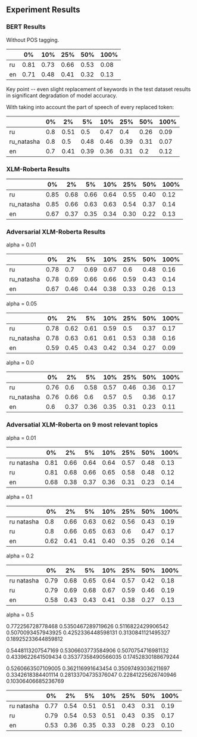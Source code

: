 ## Experiment Results

### BERT Results

Without POS tagging.

|    | 0%   | 10%  | 25%  | 50%  | 100% |
|----|------|------|------|------|------|
| ru | 0.81 | 0.73 | 0.66 | 0.53 | 0.08 |
| en | 0.71 | 0.48 | 0.41 | 0.32 | 0.13 |

Key point -- even slight replacement of keywords in the test dataset results in significant degradation of model accuracy.

With taking into account the part of speech of every replaced token:


|            | 0%   | 2%   | 5%   | 10%  | 25%  | 50%  | 100% |
|------------|------|------|------|------|------|------|------|
| ru         | 0.8  | 0.51 | 0.5  | 0.47 | 0.4  | 0.26 | 0.09 |
| ru_natasha | 0.8  | 0.5  | 0.48 | 0.46 | 0.39 | 0.31 | 0.07 |
| en         | 0.7  | 0.41 | 0.39 | 0.36 | 0.31 | 0.2  | 0.12 |


### XLM-Roberta Results


|            | 0%   | 2%   | 5%   | 10%  | 25%  | 50%  | 100% |
|------------|------|------|------|------|------|------|------|
| ru         | 0.85  | 0.68 | 0.66  | 0.64 | 0.55  | 0.40 | 0.12 |
| ru_natasha | 0.85  | 0.66  | 0.63 | 0.63 | 0.54 | 0.37 | 0.14 |
| en         | 0.67  | 0.37 | 0.35 | 0.34 | 0.30 | 0.22  | 0.13 |


### Adversarial XLM-Roberta Results

alpha = 0.01

|            | 0%   | 2%   | 5%   | 10%  | 25%  | 50%  | 100% |
|------------|------|------|------|------|------|------|------|
| ru         | 0.78  | 0.7 | 0.69  | 0.67 | 0.6  | 0.48 | 0.16 |
| ru_natasha | 0.78  | 0.69  | 0.66 | 0.66 | 0.59 | 0.43 | 0.14 |
| en         | 0.67  | 0.46 | 0.44 | 0.38 | 0.33 | 0.26 | 0.13 |

alpha = 0.05

|            | 0%   | 2%   | 5%   | 10%  | 25%  | 50%  | 100% |
|------------|------|------|------|------|------|------|------|
| ru         | 0.78  | 0.62 | 0.61  | 0.59 | 0.5  | 0.37 | 0.17 |
| ru_natasha | 0.78  | 0.63  | 0.61 | 0.61 | 0.53 | 0.38 | 0.16 |
| en         | 0.59  | 0.45 | 0.43 | 0.42 | 0.34 | 0.27 | 0.09 |

alpha = 0.0

|            | 0%   | 2%   | 5%   | 10%  | 25%  | 50%  | 100% |
|------------|------|------|------|------|------|------|------|
| ru         | 0.76  | 0.6 | 0.58  | 0.57 | 0.46  | 0.36 | 0.17 |
| ru_natasha | 0.76  | 0.66  | 0.6 | 0.57 | 0.5 | 0.36 | 0.17 |
| en         | 0.6  | 0.37 | 0.36 | 0.35 | 0.31 | 0.23 | 0.11 |

### Adversatial XLM-Roberta on 9 most relevant topics

alpha = 0.01

|            | 0%   | 2%   | 5%   | 10%  | 25%  | 50%  | 100% |
|------------|------|------|------|------|------|------|------|
| ru natasha | 0.81 | 0.66 | 0.64 | 0.64 | 0.57 | 0.48 | 0.13 |
| ru         | 0.81 | 0.68 | 0.66 | 0.65 | 0.58 | 0.48 | 0.12 |
| en         | 0.68 | 0.38 | 0.37 | 0.36 | 0.31 | 0.23 | 0.14 |

alpha = 0.1

|            | 0%   | 2%   | 5%   | 10%  | 25%  | 50%  | 100% |
|------------|------|------|------|------|------|------|------|
| ru natasha | 0.8  | 0.66 | 0.63 | 0.62 | 0.56 | 0.43 | 0.19 |
| ru         | 0.8  | 0.66 | 0.65 | 0.63 | 0.6  | 0.47 | 0.17 |
| en         | 0.62 | 0.41 | 0.41 | 0.40 | 0.35 | 0.26 | 0.14 |

alpha = 0.2

|            | 0%   | 2%   | 5%   | 10%  | 25%  | 50%  | 100% |
|------------|------|------|------|------|------|------|------|
| ru natasha | 0.79 | 0.68 | 0.65 | 0.64 | 0.57 | 0.42 | 0.18 |
| ru         | 0.79 | 0.69 | 0.68 | 0.67 | 0.59 | 0.46 | 0.19 |
| en         | 0.58 | 0.43 | 0.43 | 0.41 | 0.38 | 0.27 | 0.13 |

alpha = 0.5

0.772256728778468
0.5350467289719626
0.5116822429906542
0.5070093457943925
0.4252336448598131
0.3130841121495327
0.18925233644859812



0.5448113207547169
0.5306603773584906
0.5070754716981132
0.4339622641509434
0.35377358490566035
0.17452830188679244



0.5260663507109005
0.362116991643454
0.35097493036211697
0.3342618384401114
0.28133704735376047
0.22841225626740946
0.10306406685236769

|            | 0%   | 2%   | 5%   | 10%  | 25%  | 50%  | 100% |
|------------|------|------|------|------|------|------|------|
| ru natasha | 0.77 | 0.54 | 0.51 | 0.51 | 0.43 | 0.31 | 0.19 |
| ru         | 0.79 | 0.54 | 0.53 | 0.51 | 0.43 | 0.35 | 0.17 |
| en         | 0.53 | 0.36 | 0.35 | 0.33 | 0.28 | 0.23 | 0.10 |
